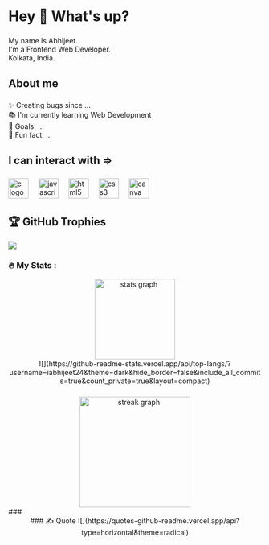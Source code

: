 <h1 align="left">Hey 👋 What's up?</h1>

###

<p align="left">My name is Abhijeet.<br>I'm a Frontend Web Developer.<br>Kolkata, India.</p>

###

<h2 align="left">About me</h2>

###

<p align="left">✨ Creating bugs since ...<br>📚 I'm currently learning Web Development<br>🎯 Goals: ...<br>🎲 Fun fact: ...</p>

###

<h2 align="left">I can interact with =></h2>

###

<div align="left">
  <img src="https://cdn.jsdelivr.net/gh/devicons/devicon/icons/c/c-original.svg" height="40" alt="c logo"  />
  <img width="12" />
  <img src="https://cdn.jsdelivr.net/gh/devicons/devicon/icons/javascript/javascript-original.svg" height="40" alt="javascript logo"  />
  <img width="12" />
  <img src="https://cdn.jsdelivr.net/gh/devicons/devicon/icons/html5/html5-original.svg" height="40" alt="html5 logo"  />
  <img width="12" />
  <img src="https://cdn.jsdelivr.net/gh/devicons/devicon/icons/css3/css3-original.svg" height="40" alt="css3 logo"  />
  <img width="12" />
  <img src="https://cdn.jsdelivr.net/gh/devicons/devicon/icons/canva/canva-original.svg" height="40" alt="canva logo"  />
</div>

###
## 🏆 GitHub Trophies
![](https://github-profile-trophy.vercel.app/?username=iabhijeet24&theme=radical&no-frame=false&no-bg=true&margin-w=4)


###
<h3 align="left">🔥   My Stats :</h3>
<div align="center">
  <img src="https://github-readme-stats.vercel.app/api?username=iabhijeet24&hide_title=false&hide_rank=false&show_icons=true&include_all_commits=true&count_private=true&disable_animations=false&theme=dracula&locale=en&hide_border=false&order=1" height="160" alt="stats graph"  />
</br>
 ![](https://github-readme-stats.vercel.app/api/top-langs/?username=iabhijeet24&theme=dark&hide_border=false&include_all_commits=true&count_private=true&layout=compact)
</div>

###

<div align="center">
  <img src="https://streak-stats.demolab.com?user=iabhijeet24&locale=en&mode=daily&theme=dark&hide_border=false&border_radius=5&order=3" height="220" alt="streak graph"  />
</div>
###
<div align="center">### ✍️ Quote
![](https://quotes-github-readme.vercel.app/api?type=horizontal&theme=radical)
</div>


